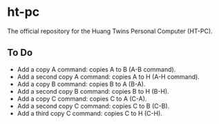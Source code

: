 # ht-pc
The official repository for the Huang Twins Personal Computer (HT-PC).

## To Do

- Add a copy A command: copies A to B (A-B command).
- Add a second copy A command: copies A to H  (A-H command).
- Add a copy B command: copies B to A (B-A).
- Add a second copy B command: copies B to H (B-H).
- Add a copy C command: copies C to A (C-A).
- Add a second copy C command: copies C to B (C-B).
- Add a third copy C command: copies C to H (C-H).
